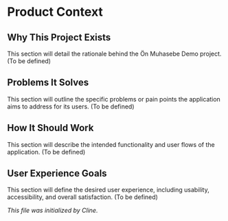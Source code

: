 # Product Context

## Why This Project Exists

This section will detail the rationale behind the Ön Muhasebe Demo project. (To be defined)

## Problems It Solves

This section will outline the specific problems or pain points the application aims to address for its users. (To be defined)

## How It Should Work

This section will describe the intended functionality and user flows of the application. (To be defined)

## User Experience Goals

This section will define the desired user experience, including usability, accessibility, and overall satisfaction. (To be defined)

*This file was initialized by Cline.*
